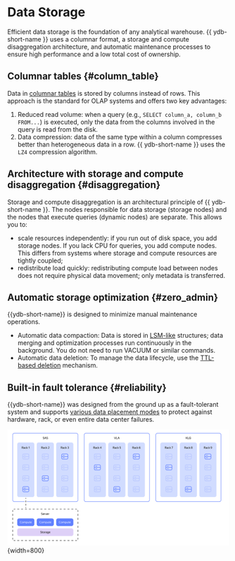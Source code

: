 # Data Storage

Efficient data storage is the foundation of any analytical warehouse. {{ ydb-short-name }} uses a columnar format, a storage and compute disaggregation architecture, and automatic maintenance processes to ensure high performance and a low total cost of ownership.

## Columnar tables {#column_table}

Data in [columnar tables](../../../concepts/datamodel/table.md#column-oriented-tables) is stored by columns instead of rows. This approach is the standard for OLAP systems and offers two key advantages:

1.  Reduced read volume: when a query (e.g., `SELECT column_a, column_b FROM...`) is executed, only the data from the columns involved in the query is read from the disk.
2.  Data compression: data of the same type within a column compresses better than heterogeneous data in a row. {{ ydb-short-name }} uses the `LZ4` compression algorithm.

## Architecture with storage and compute disaggregation {#disaggregation}

Storage and compute disaggregation is an architectural principle of {{ ydb-short-name }}. The nodes responsible for data storage (storage nodes) and the nodes that execute queries (dynamic nodes) are separate. This allows you to:

* scale resources independently: if you run out of disk space, you add storage nodes. If you lack CPU for queries, you add compute nodes. This differs from systems where storage and compute resources are tightly coupled;
* redistribute load quickly: redistributing compute load between nodes does not require physical data movement; only metadata is transferred.

## Automatic storage optimization {#zero_admin}

{{ydb-short-name}} is designed to minimize manual maintenance operations.

* Automatic data compaction: Data is stored in [LSM-like](../../../concepts/mvcc.md#organizaciya-hraneniya-dannyh-mvcc) structures; data merging and optimization processes run continuously in the background. You do not need to run VACUUM or similar commands.
* Automatic data deletion: To manage the data lifecycle, use the [TTL-based deletion](../../../concepts/ttl.md) mechanism.

## Built-in fault tolerance {#reliability}

{{ydb-short-name}} was designed from the ground up as a fault-tolerant system and supports [various data placement modes](../../../concepts/topology.md#cluster-config) to protect against hardware, rack, or even entire data center failures.

![](_includes/olap_3dc.png){width=800}
